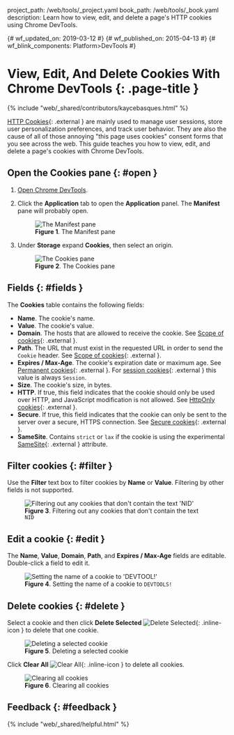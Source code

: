 project_path: /web/tools/_project.yaml
book_path: /web/tools/_book.yaml
description: Learn how to view, edit, and delete a page's HTTP cookies using Chrome DevTools.

{# wf_updated_on: 2019-03-12 #}
{# wf_published_on: 2015-04-13 #}
{# wf_blink_components: Platform>DevTools #}

# View, Edit, And Delete Cookies With Chrome DevTools {: .page-title }

{% include "web/_shared/contributors/kaycebasques.html" %}

[MDN]: https://developer.mozilla.org/en-US/docs/Web/HTTP/Cookies

[HTTP Cookies][MDN]{: .external } are mainly used to manage user sessions, store user
personalization preferences, and track user behavior. They are also the cause of all of those
annoying "this page uses cookies" consent forms that you see across the web. This guide teaches
you how to view, edit, and delete a page's cookies with Chrome DevTools.

## Open the Cookies pane {: #open }

1. [Open Chrome DevTools](/web/tools/chrome-devtools/open).
1. Click the **Application** tab to open the **Application** panel. The **Manifest**
   pane will probably open.

     <figure>
       <img src="/web/tools/chrome-devtools/storage/imgs/manifest.png"
            alt="The Manifest pane"/>
       <figcaption>
         <b>Figure 1</b>. The Manifest pane
       </figcaption>
     </figure>

1. Under **Storage** expand **Cookies**, then select an origin.

     <figure>
       <img src="/web/tools/chrome-devtools/storage/imgs/cookies.png"
            alt="The Cookies pane"/>
       <figcaption>
         <b>Figure 2</b>. The Cookies pane
       </figcaption>
     </figure>

## Fields {: #fields }

The **Cookies** table contains the following fields:

[scope]: https://developer.mozilla.org/en-US/docs/Web/HTTP/Cookies#Scope_of_cookies
[permanent]: https://developer.mozilla.org/en-US/docs/Web/HTTP/Cookies#Permanent_cookies
[session]: https://developer.mozilla.org/en-US/docs/Web/HTTP/Cookies#Session_cookies
[secure]: https://developer.mozilla.org/en-US/docs/Web/HTTP/Cookies#Secure_and_HttpOnly_cookies
[samesite]: https://developer.mozilla.org/en-US/docs/Web/HTTP/Cookies#SameSite_cookies

* **Name**. The cookie's name.
* **Value**. The cookie's value.
* **Domain**. The hosts that are allowed to receive the cookie. See [Scope of cookies][scope]{: .external }.
* **Path**. The URL that must exist in the requested URL in order to send the `Cookie` header.
  See [Scope of cookies][scope]{: .external }.
* **Expires / Max-Age**. The cookie's expiration date or maximum age. See
  [Permanent cookies][permanent]{: .external }. For [session cookies][session]{: .external }
  this value is always `Session`.
* **Size**. The cookie's size, in bytes.
* **HTTP**. If true, this field indicates that the cookie should only be used over HTTP, and
  JavaScript modification is not allowed. See [HttpOnly cookies][secure]{: .external }.
* **Secure**. If true, this field indicates that the cookie can only be sent to the server
  over a secure, HTTPS connection. See [Secure cookies][secure]{: .external }.
* **SameSite**. Contains `strict` or `lax` if the cookie is using the experimental
  [SameSite][samesite]{: .external } attribute.

## Filter cookies {: #filter }

Use the **Filter** text box to filter cookies by **Name** or **Value**. Filtering by other
fields is not supported.

<figure>
  <img src="/web/tools/chrome-devtools/storage/imgs/filtercookies.png"
       alt="Filtering out any cookies that don't contain the text 'NID'"/>
  <figcaption>
    <b>Figure 3</b>. Filtering out any cookies that don't contain the text <code>NID</code>
  </figcaption>
</figure>

## Edit a cookie {: #edit }

The **Name**, **Value**, **Domain**, **Path**, and **Expires / Max-Age** fields are editable.
Double-click a field to edit it.

<figure>
  <img src="/web/tools/chrome-devtools/storage/imgs/editcookie.png"
       alt="Setting the name of a cookie to 'DEVTOOL!'"/>
  <figcaption>
    <b>Figure 4</b>. Setting the name of a cookie to <code>DEVTOOLS!</code>
  </figcaption>
</figure>

## Delete cookies {: #delete }

[delete]: /web/tools/chrome-devtools/images/shared/delete.png

Select a cookie and then click **Delete Selected** ![Delete Selected][delete]{: .inline-icon } to delete that one cookie.

<figure>
  <img src="/web/tools/chrome-devtools/storage/imgs/deletecookie.png"
       alt="Deleting a selected cookie"/>
  <figcaption>
    <b>Figure 5</b>. Deleting a selected cookie
  </figcaption>
</figure>

[clear]: /web/tools/chrome-devtools/images/shared/clear.png

Click **Clear All** ![Clear All][clear]{: .inline-icon } to delete all cookies.

<figure>
  <img src="/web/tools/chrome-devtools/storage/imgs/clearallcookies.png"
       alt="Clearing all cookies"/>
  <figcaption>
    <b>Figure 6</b>. Clearing all cookies
  </figcaption>
</figure>

## Feedback {: #feedback }

{% include "web/_shared/helpful.html" %}